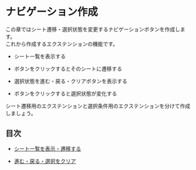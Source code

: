 # ナビゲーション作成
この章ではシート遷移・選択状態を変更するナビゲーションボタンを作成します。  
これから作成するエクステンションの機能です。

- シート一覧を表示する

- ボタンをクリックするとそのシートに遷移する

- 選択状態を進む・戻る・クリアボタンを表示する

- ボタンをクリックすると選択状態が変化する

シート遷移用のエクステンションと選択条件用のエクステンションを分けて作成しましょう。

## 目次

* [シート一覧を表示・遷移する](Tutorial2/Show_Sheets.md)

* [進む・戻る・選択をクリア](Tutorial2/Naviation_Button.md)
